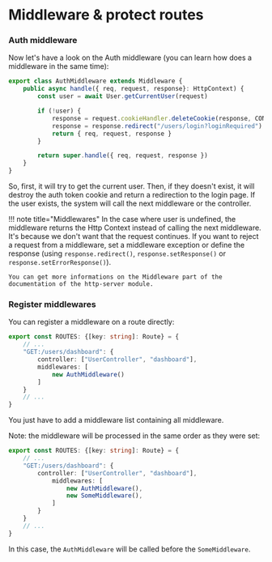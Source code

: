 # Middleware & protect routes

### Auth middleware

Now let's have a look on the Auth middleware (you can learn how does a middleware in the same time):

```ts
export class AuthMiddleware extends Middleware {
    public async handle({ req, request, response}: HttpContext) {
        const user = await User.getCurrentUser(request)

        if (!user) {
            response = request.cookieHandler.deleteCookie(response, CONFIG.TOKEN_COOKIE_NAME)
            response = response.redirect("/users/login?loginRequired")
            return { req, request, response }
        }

        return super.handle({ req, request, response })
    }
}
```

So, first, it will try to get the current user. Then, if they doesn't exist, it will destroy the auth token cookie and return a redirection to the login page. If the user exists, the system will call the next middleware or the controller.

!!! note title="Middlewares"
    In the case where user is undefined, the middleware returns the Http Context instead of calling the next middleware. It's because we don't want that the request continues. If you want to reject a request from a middleware, set a middleware exception or define the response (using `response.redirect()`, `response.setResponse()` or `response.setErrorResponse()`).

    You can get more informations on the Middleware part of the documentation of the http-server module.

### Register middlewares

You can register a middleware on a route directly:

```ts
export const ROUTES: {[key: string]: Route} = {
    // ...
    "GET:/users/dashboard": {
        controller: ["UserController", "dashboard"],
        middlewares: [
            new AuthMiddleware()
        ]
    }
    // ...
}
```

You just have to add a middleware list containing all middleware.

Note: the middleware will be processed in the same order as they were set:

```ts
export const ROUTES: {[key: string]: Route} = {
    // ...
    "GET:/users/dashboard": {
        controller: ["UserController", "dashboard"],
            middlewares: [
                new AuthMiddleware(),
                new SomeMiddleware(),
            ]
        }
    }
    // ...
}
```

In this case, the `AuthMiddleware` will be called before the `SomeMiddleware`.
